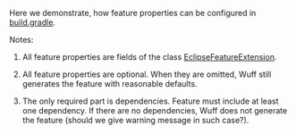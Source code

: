 Here we demonstrate, how feature properties can be configured in [build.gradle](feature1/build.gradle).

Notes:

1. All feature properties are fields of the class [EclipseFeatureExtension](https://github.com/akhikhl/wuff/blob/master/libs/wuff-plugin/src/main/groovy/org/akhikhl/wuff/EclipseFeatureExtension.groovy).

2. All feature properties are optional. When they are omitted, Wuff still generates the feature with reasonable defaults.

3. The only required part is dependencies. Feature must include at least one dependency. If there are no dependencies, Wuff does not generate the feature (should we give warning message in such case?).
